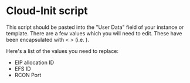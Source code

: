 # Cloud-Init script

This script should be pasted into the "User Data" field of your instance or template.
There are a few values which you will need to edit. These have been encapsulated with < > (i.e. <EIP allocation ID>).

Here's a list of the values you need to replace:
- EIP allocation ID
- EFS ID
- RCON Port
